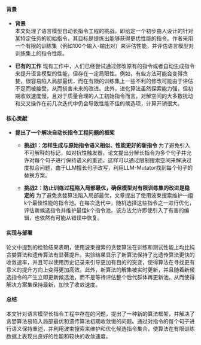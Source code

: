 #### 背景
- **背景**       
    本文处理了语言模型自动长指令工程的挑战，即给定一个初步由人设计的针对某特定任务的初始指令，其目标是提炼出能够获得更优性能的指令。作者采用一个有限的训练集（例如100个输入-输出对）来评估性能，并评估语言模型对训练集上的指令性能。

- **已有的工作**
    现有工作中，人们已经尝试通过修改原有的指令或者自动生成指令来提升语言模型的性能，但存在一定局限性。例如，有些方法可能会变得贪婪，很容易陷入局部最优，而在有限的训练集上一些不利的修改可能由于评估不足而被接受，从而损害未来的改进。此外，进化算法虽然探索能力强，但初期收敛速度慢，且对于质量合理的人工初始指令而言，对解空间的大多数扰动和交叉操作在前几次迭代中仍会导致性能不佳的候选项，计算开销很大。

#### 核心贡献
- **提出了一个解决自动长指令工程问题的框架**
    - **挑战1：怎样生成与原始指令语义相似、性能更好的新指令**
        为了避免引入不可解释的标记，如对抗性触发器，论文提出分解长指令为多个句子并允许对每个句子进行保持语义的重述。这样可以通过限制搜索空间来解决过度拟合问题，由于LLM擅长句子改写，利用LLM-Mutator找到每个句子的替换方案。

    - **挑战2：防止训练过程陷入局部最优，确保模型对有限训练集的改进是稳定的**
        为了避免贪婪算法陷入局部最优，文章提出了使用波束搜索维护一组k个最佳性能的指令池。在每次迭代中，随机选择这些指令之一进行优化，评估新候选指令并维护最佳k个指令池。该方法允许即使引入了有害的编辑，也依然有可能从错误中恢复。

#### 实现与部署
论文中提到的检验结果表明，使用波束搜索的贪婪算法在训练和测试性能上均比纯贪婪算法和遗传算法有显著提升。实验结果显示了新算法保持了比遗传算法更快的收敛速率，并且可以使用历史记录来引导更加有目的的突变，使得算法在寻找更有意义的提升方向上变得更加高效。此外，新算法的解集被实时更新，并且随着新候选指令的产生立即更新候选池，而不是等待评估整个后代群体再更新池。从而使得解决方案集保持最新，加快了收敛速度。

#### 总结
本文针对语言模型长指令工程中存在的问题，提出了一种新的算法框架，并解决了贪婪算法易陷入局部最优和遗传算法初期收敛慢的问题。通过对指令的每个句子进行语义保持重述，并利用波束搜索来维护和优化候选指令集合，使算法在有限训练数据上表现出良好的性能和较快的收敛速度。